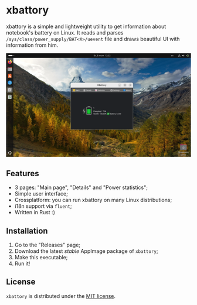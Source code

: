 # xbattory

xbattory is a simple and lightweight utility to get information about notebook's battery on Linux. It reads and parses `/sys/class/power_supply/BAT<X>/uevent` file and draws beautiful UI with information from him.

![](assets/main_win.png)

## Features

- 3 pages: "Main page", "Details" and "Power statistics";
- Simple user interface;
- Crossplatform: you can run xbattory on many Linux distributions;
- i18n support via `fluent`;
- Written in Rust :)

## Installation

1. Go to the "Releases" page;
2. Download the latest *stable* AppImage package of `xbattory`;
3. Make this executable;
4. Run it!

## License

`xbattory` is distributed under the [MIT license](LICENSE).
